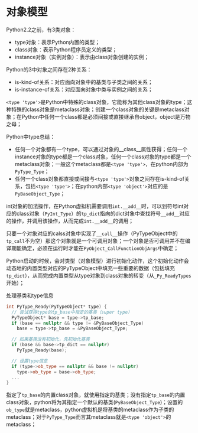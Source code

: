 # **对象模型**

Python2.2之前，有3类对象：
  * type对象：表示Python内置的类型；
  * class对象：表示Python程序员定义的类型；
  * instance对象（实例对象）：表示由class对象创建的实例；

Python的3中对象之间存在2种关系：
  * is-kind-of关系：对应面向对象中的基类与子类之间的关系；
  * is-instance-of关系：对应面向对象中类与实例之间的关系；

`<type 'type'>`是Python中特殊的class对象，它能称为其他class对象的type；这种特殊的class对象是metaclass对象；创建一个class对象的关键是metaclass对象；在Python中任何一个class都是必须间接或直接继承自object，object是万物之母；

Python中type总结：
  * 任何一个对象都有一个type，可以通过对象的__class__属性获得；任何一个instance对象的type都是一个class对象，任何一个class对象的type都是一个metaclass对象；一般这个metaclass都是`<type 'type'>`，在python内部为`PyType_Type`；
  * 任何一个class对象都直接或间接与`<type 'type'>`对象之间存在is-kind-of关系，包括`<type 'type'>`；在python内部`<type 'object'>`对应的是`PyBaseObject_Type`；

int对象的加法操作，在Python虚拟机需要调用`int.__add__`时，可以到符号int对应的class对象（`PyInt_Type`）的`tp_dict`指向的dict对象中查找符号`__add__`对应的操作，并调用该操作，从而完成`int.__add__`的调用；

只要一个对象对应的calss对象中实现了`__call__`操作（PyTypeObject中的`tp_call`不为空）那这个对象就是一个可调用对象；一个对象是否可调用并不在编译期能确定，必须在运行时才能在`PyObject_CallFunctionObjArgs`中确定；

Python启动的时候，会对类型（对象模型）进行初始化动作，这个初始化动作会动态地的内置类型对应的PyTypeObject中填充一些重要的数据（包括填充`tp_dict`），从而完成内置类型从type对象到class对象的转变（从`_Py_ReadyTypes`开始）；

处理基类和type信息
```c++
int PyType_Ready(PyTypeObject* type) {
  // 尝试获得type的tp_base中指定的基类（super type）
  PyTypeObject* base = type->tp_base;
  if (base == nullptr && type != &PyBaseObject_Type)
    base = type->tp_base = &PyBaseObject_Type;

  // 如果基类没有初始化，先初始化基类
  if (base && base->tp_dict == nullptr)
    PyType_Ready(base);

  // 设置type信息
  if (type->ob_type == nullptr && base != nullptr)
    type->ob_type = base->ob_type;
  ...
}
```
指定了`tp_base`的内置class对象，就使用指定的基类；没有指定`tp_base`的内置class对象，python将为其指定一个默认的基类(`PyBaseObject_Type`)；设置的`ob_type`就是metaclass，python虚拟机是将基类的metaclass作为子类的metaclass；对于`PyType_Type`而言其metaclass就是`<type 'object'>`的metaclass；
